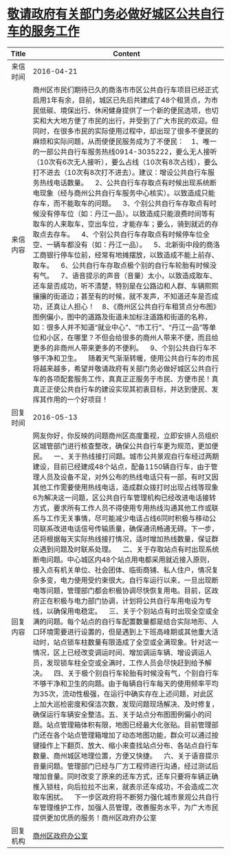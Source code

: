 # <a href="http://www.shangluo.gov.cn/zmhd/ldxxxx.jsp?urltype=leadermail.LeaderMailContentUrl&wbtreeid=1112&leadermailid=3588">敬请政府有关部门务必做好城区公共自行车的服务工作</a>
| Title |                                                                                                                                                                                                                                                                                                                                                                                                                                                                                                                                  Content                                                                                                                                                                                                                                                                                                                                                                                                                                                                                                                                  |
|:-----:|---------------------------------------------------------------------------------------------------------------------------------------------------------------------------------------------------------------------------------------------------------------------------------------------------------------------------------------------------------------------------------------------------------------------------------------------------------------------------------------------------------------------------------------------------------------------------------------------------------------------------------------------------------------------------------------------------------------------------------------------------------------------------------------------------------------------------------------------------------------------------------------------------------------------------------------------------------------------------------------------------------------------------------------------------------------------------|
| 来信时间  | 2016-04-21                                                                                                                                                                                                                                                                                                                                                                                                                                                                                                                                                                                                                                                                                                                                                                                                                                                                                                                                                                                                                                                                |
| 来信内容  | 商州区市民们期待已久的商洛市市区公共自行车项目已经正式启用1年有余，目前，城区已先后共建成了48个租赁点，为市民低碳、境保出行、休闲健身提供了一个新的便民选项，也切实和大大地方便了市民的出行，并受到了广大市民的欢迎。但同时，在很多市民的实际使用过程中，却出现了很多不便民的麻烦和实际问题，从而使便民服务成为了不便民：    1、唯一的一部公共自行车服务热线0914-3035222，要么无人接听（10次有6次无人接听），要么占线（10次有8次占线），要么打不进去（10次有8次打不进去）。建议：增设公共自行车服务热线电话数量。    2、公共自行车存取点有时候出现系统断电现象（经与商州公共自行车服务中心核实）。以致造成只能存车，而不能取车的问题。    3、个别公共自行车存取点有时候没有停车位（如：丹江一品）。以致造成只能浪费时间等有取车的人来取车，空出车位，才能存车；要么，骑到就近的存取点去存车。    4、个别公共自行车存取点有时候停车位全空、一辆车都没有（如：丹江一品）。    5、北新街中段的商洛工商银行停车位前，经常有地摊摆放，以致造成不能上前存、取车。    6、公共自行车存取点极个别的自行车轮胎有时候没有气。    7、语音提示的声音（音量）太小，以致造成取车、还车是否成功，听不清楚，特别是在公路边和人群、车辆熙熙攘攘的街道边；甚至有的时候，就不发声，不知道还车是否成功，还真让人担心！    8、《商州区公共自行车租赁点分布图》图例偏小，图中的道路及街道未加标注道路和街道的名称，如：很多人并不知道“就业中心”、“市工行”、“丹江一品”等单位和小区，在哪里？不但会给很多的商州人带来不便，而且给更多的非商州人带来更多的不便利。    9、个别公共自行车不够干净和卫生。    随着天气渐渐转暖，使用公共自行车的市民将越来越多，希望并敬请政府有关部门务必做好城区公共自行车的各项配套服务工作，真真正正服务于市民、方便市民！真真正正使公共自行车的建设实现其初衷目标，并达到便民、发挥其作用的一个好项目！                                                                                                                                                                           |
| 回复时间  | 2016-05-13                                                                                                                                                                                                                                                                                                                                                                                                                                                                                                                                                                                                                                                                                                                                                                                                                                                                                                                                                                                                                                                                |
| 回复内容  | 网友你好，你反映的问题商州区高度重视，立即安排人员组织区城管部门进行核查整改，确保公共自行车更为规范，更加便民。    一、关于热线接打问题。城市公共景观自行车经过两期建设，目前已经建成48个站点，配备1150辆自行车，由于管理人员及设备不足，对外公布的热线电话只有一部，有时又因其他工作需要使用热线电话，造成群众拨打时出现占线等现象6为解决这一问题，区公共自行车管理机构已经改进电话接转方式，要求所有工作人员不得使用专用热线沟通其他工作或联系与工作无关事情，尽可能减少电话占线6同时积极与移动公司联系改进电话信号传输质量，确保通讯畅通无碍。下一步，还将根据每天实际热线接打情况，适时增加热线数量，保证群众遇到问题及时联系处理。    二、关于存取站点有时出现系统断电问题。中心城区内48个站点用电都采用就近接入原则，接入点有机关单位、社会团体、临街商铺、私人住户，情况复杂多变，电力使用受约束很大。自行车运行以来，一旦出现断电等问题，管理部门都会积极协调尽快恢复用电。目前，区政府正在积极与电力部门协调，计划将公共自行车用电设为专线，以确保用电稳定。    三、关于个别站点有时出现全空或全满的问题。每个站点的自行车配置数量都是结合实际地形、人口环境需要进行设置的，但是遇到上下班高峰期或其他重大活动时，站点锁车柱数量有限造成了全空或全满现象。针对这一情况，区上已经改变调运时间、增加调运车辆、增设调运人员，发现锁车柱全空或全满时，工作人员会尽快赶到给予解决。    四、关于极个别自行车轮胎有时候没有气，个别自行车不够干净和卫生的向题。由于每辆自行车每天的使用频率平均为35次，流动性极强，在运行中确实存在上述问题，对此区上加大巡检密度和保洁次数，发现问题现场解决、及时修复，确保运行车辆安全整洁。五、关于站点分布图图例偏小的问题。站点管理箱体积有限，地图已经最大化张贴。目前管理部门还在各个站点管理箱增加了动态地图功能，群众可以通过按键操作上下翻页、放大、缩小来查找站点分布、各站点自行车数量、商州城区地理位置，方便又快捷。    六、关于语音提示音量问题。管理部门已经与厂方工程师进行沟通，经过测试后增加音量。同时改变了原来的还车方式，还车只要将车辆正确推入锁柱，向后拉拉不出来，就表示还车成功，不会造成二次取车困扰。    下一步区政府将不断努力强化城市景观公共自行车管理维护工作，加强人员管理，改善服务水平，为广大市民提供更加优质的服务！商州区政府办公室 |
| 回复机构  | <a href="../../categories/agencies/商州区政府办公室.md">商州区政府办公室</a>                                                                                                                                                                                                                                                                                                                                                                                                                                                                                                                                                                                                                                                                                                                                                                                                                                                                                                                                                                                                              |